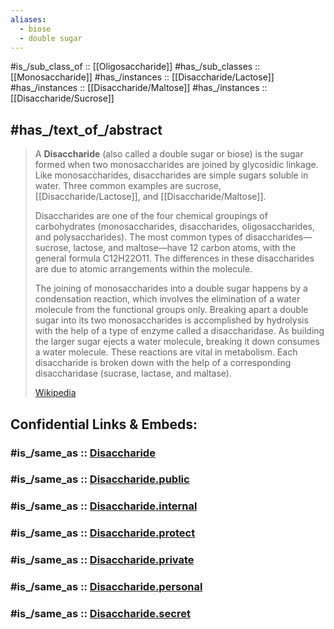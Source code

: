 ```yaml
---
aliases:
  - biose
  - double sugar
---
```


#is_/sub_class_of :: [[Oligosaccharide]] 
#has_/sub_classes :: [[Monosaccharide]] 
#has_/instances :: [[Disaccharide/Lactose]] 
#has_/instances :: [[Disaccharide/Maltose]] 
#has_/instances :: [[Disaccharide/Sucrose]]  

## #has_/text_of_/abstract 

> A **Disaccharide** (also called a double sugar or biose) is the sugar 
> formed when two monosaccharides are joined by glycosidic linkage. 
> Like monosaccharides, disaccharides are simple sugars soluble in water. 
> Three common examples are sucrose, [[Disaccharide/Lactose]], and [[Disaccharide/Maltose]].
>
> Disaccharides are one of the four chemical groupings of carbohydrates (monosaccharides, disaccharides, oligosaccharides, and polysaccharides). The most common types of disaccharides—sucrose, lactose, and maltose—have 12 carbon atoms, with the general formula C12H22O11. The differences in these disaccharides are due to atomic arrangements within the molecule.
>
> The joining of monosaccharides into a double sugar happens by a condensation reaction, which involves the elimination of a water molecule from the functional groups only. Breaking apart a double sugar into its two monosaccharides is accomplished by hydrolysis with the help of a type of enzyme called a disaccharidase. As building the larger sugar ejects a water molecule, breaking it down consumes a water molecule. These reactions are vital in metabolism. Each disaccharide is broken down with the help of a corresponding disaccharidase (sucrase, lactase, and maltase).
>
> [Wikipedia](https://en.wikipedia.org/wiki/Disaccharide)


## Confidential Links & Embeds: 

### #is_/same_as :: [Disaccharide](/_Standards/bio/Metabolism/Nutrition/Carbohydrate/Disaccharide.md) 

### #is_/same_as :: [Disaccharide.public](/_public/bio/Metabolism/Nutrition/Carbohydrate/Disaccharide.public.md) 

### #is_/same_as :: [Disaccharide.internal](/_internal/bio/Metabolism/Nutrition/Carbohydrate/Disaccharide.internal.md) 

### #is_/same_as :: [Disaccharide.protect](/_protect/bio/Metabolism/Nutrition/Carbohydrate/Disaccharide.protect.md) 

### #is_/same_as :: [Disaccharide.private](/_private/bio/Metabolism/Nutrition/Carbohydrate/Disaccharide.private.md) 

### #is_/same_as :: [Disaccharide.personal](/_personal/bio/Metabolism/Nutrition/Carbohydrate/Disaccharide.personal.md) 

### #is_/same_as :: [Disaccharide.secret](/_secret/bio/Metabolism/Nutrition/Carbohydrate/Disaccharide.secret.md)

